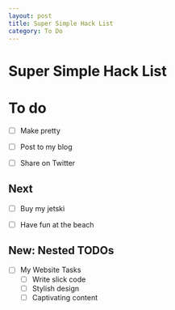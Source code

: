 ```yaml
---
layout: post
title: Super Simple Hack List
category: To Do
---
```

Super Simple Hack List
===

# To do
- [ ] Make pretty
- [ ] Post to my blog
- [ ] Share on Twitter


## Next
- [ ] Buy my jetski
- [ ] Have fun at the beach


## New: Nested TODOs
- [ ] My Website Tasks
    - [ ] Write slick code
    - [ ] Stylish design 
    - [ ] Captivating content
